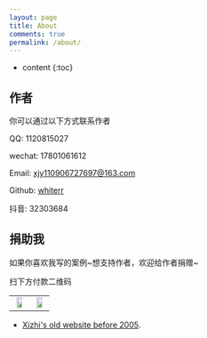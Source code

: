 ```yaml
---
layout: page
title: About
comments: true
permalink: /about/
---
```


* content
{:toc}

## 作者

你可以通过以下方式联系作者

QQ: 1120815027

wechat: 17801061612

Email: <a href="mailto:xjy110906727697@gmail.com">xjy110906727697@163.com</a>

Github: [whiterr](https://github.com/whiter515)

抖音: 32303684

## 捐助我

如果你喜欢我写的案例\~想支持作者，欢迎给作者捐赠~

扫下方付款二维码

<!-- <img style="display:inline-block" src="https://whiterr.github.io/images/wepay.png" width="30%" height="30%"/>
<img style="display:inline-block" src="https://whiterr.github.io/images/alipay.jpeg" width="30%" height="30%"/>
 -->

<table>
<tr>
<td align="center" valign="middle">
<a><img src="https://whiterr.github.io/images/wepay.png" width="70%" height="30%" align = "middle"></a>
</td>
<td align="center" valign="middle">
<a><img src="https://whiterr.github.io/images/alipay.jpeg" width="70%" height="30%" align = "middle"></a>
</td>
</tr>
</table>

* [Xizhi's old website before 2005](/oldsite2005/index.htm). 

